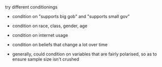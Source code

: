 try different conditionings
- condition on "supports big gob" and "supports small gov"
- condition on race, class, gender, age
- condition on internet usage
- condition on beliefs that change a lot over time


- generally, could condition on variables that are fairly polarised, so as to ensure sample size isn't crushed 
